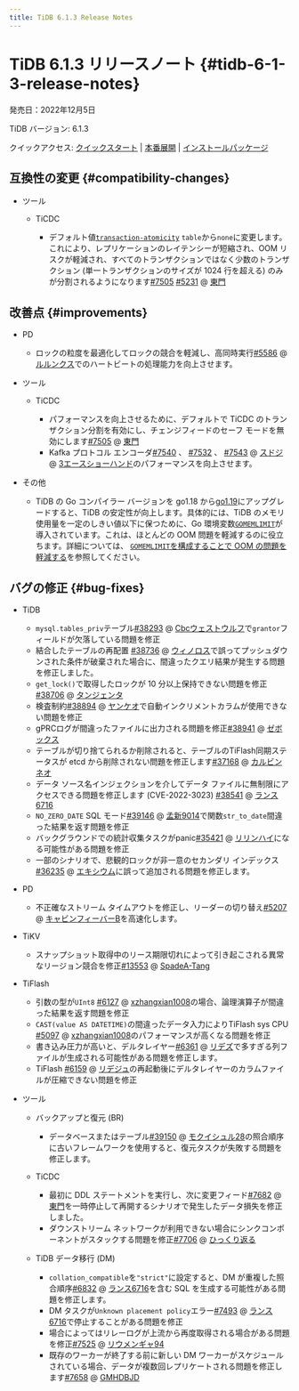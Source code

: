 ```yaml
---
title: TiDB 6.1.3 Release Notes
---
```


# TiDB 6.1.3 リリースノート {#tidb-6-1-3-release-notes}

発売日：2022年12月5日

TiDB バージョン: 6.1.3

クイックアクセス: [クイックスタート](https://docs.pingcap.com/tidb/v6.1/quick-start-with-tidb) | [本番展開](https://docs.pingcap.com/tidb/v6.1/production-deployment-using-tiup) | [インストールパッケージ](https://www.pingcap.com/download/?version=v6.1.3#version-list)

## 互換性の変更 {#compatibility-changes}

-   ツール

    -   TiCDC

        -   デフォルト値[`transaction-atomicity`](/ticdc/ticdc-sink-to-mysql.md#configure-sink-uri-for-mysql-or-tidb) `table`から`none`に変更します。これにより、レプリケーションのレイテンシーが短縮され、OOM リスクが軽減され、すべてのトランザクションではなく少数のトランザクション (単一トランザクションのサイズが 1024 行を超える) のみが分割されるようになります[#7505](https://github.com/pingcap/tiflow/issues/7505) [#5231](https://github.com/pingcap/tiflow/issues/5231) @ [東門](https://github.com/asddongmen)

## 改善点 {#improvements}

-   PD

    -   ロックの粒度を最適化してロックの競合を軽減し、高同時実行[#5586](https://github.com/tikv/pd/issues/5586) @ [ルルンクス](https://github.com/rleungx)でのハートビートの処理能力を向上させます。

-   ツール

    -   TiCDC

        -   パフォーマンスを向上させるために、デフォルトで TiCDC のトランザクション分割を有効にし、チェンジフィードのセーフ モードを無効にします[#7505](https://github.com/pingcap/tiflow/issues/7505) @ [東門](https://github.com/asddongmen)
        -   Kafka プロトコル エンコーダ[#7540](https://github.com/pingcap/tiflow/issues/7540) 、 [#7532](https://github.com/pingcap/tiflow/issues/7532) 、 [#7543](https://github.com/pingcap/tiflow/issues/7543) @ [スドジ](https://github.com/sdojjy) @ [3エースショーハンド](https://github.com/3AceShowHand)のパフォーマンスを向上させます。

-   その他

    -   TiDB の Go コンパイラー バージョンを go1.18 から[go1.19](https://go.dev/doc/go1.19)にアップグレードすると、TiDB の安定性が向上します。具体的には、TiDB のメモリ使用量を一定のしきい値以下に保つために、Go 環境変数[`GOMEMLIMIT`](https://pkg.go.dev/runtime@go1.19#hdr-Environment_Variables)が導入されています。これは、ほとんどの OOM 問題を軽減するのに役立ちます。詳細については、 [`GOMEMLIMIT`を構成することで OOM の問題を軽減する](/configure-memory-usage.md#mitigate-oom-issues-by-configuring-gomemlimit)を参照してください。

## バグの修正 {#bug-fixes}

-   TiDB

    -   `mysql.tables_priv`テーブル[#38293](https://github.com/pingcap/tidb/issues/38293) @ [Cbcウェストウルフ](https://github.com/CbcWestwolf)で`grantor`フィールドが欠落している問題を修正
    -   結合したテーブルの再配置 [#38736](https://github.com/pingcap/tidb/issues/38736) @ [ウィノロス](https://github.com/winoros)で誤ってプッシュダウンされた条件が破棄された場合に、間違ったクエリ結果が発生する問題を修正しました。
    -   `get_lock()`で取得したロックが 10 分以上保持できない問題を修正[#38706](https://github.com/pingcap/tidb/issues/38706) @ [タンジェンタ](https://github.com/tangenta)
    -   検査制約[#38894](https://github.com/pingcap/tidb/issues/38894) @ [ヤンケオ](https://github.com/YangKeao)で自動インクリメントカラムが使用できない問題を修正
    -   gPRCログが間違ったファイルに出力される問題を修正[#38941](https://github.com/pingcap/tidb/issues/38941) @ [ゼボックス](https://github.com/xhebox)
    -   テーブルが切り捨てられるか削除されると、テーブルのTiFlash同期ステータスが etcd から削除されない問題を修正します[#37168](https://github.com/pingcap/tidb/issues/37168) @ [カルビンネオ](https://github.com/CalvinNeo)
    -   データ ソース名インジェクションを介してデータ ファイルに無制限にアクセスできる問題を修正します (CVE-2022-3023) [#38541](https://github.com/pingcap/tidb/issues/38541) @ [ランス6716](https://github.com/lance6716)
    -   `NO_ZERO_DATE` SQL モード[#39146](https://github.com/pingcap/tidb/issues/39146) @ [孟新9014](https://github.com/mengxin9014)で関数`str_to_date`間違った結果を返す問題を修正
    -   バックグラウンドでの統計収集タスクがpanic[#35421](https://github.com/pingcap/tidb/issues/35421) @ [リリンハイ](https://github.com/lilinghai)になる可能性がある問題を修正
    -   一部のシナリオで、悲観的ロックが非一意のセカンダリ インデックス[#36235](https://github.com/pingcap/tidb/issues/36235) @ [エキシウム](https://github.com/ekexium)に誤って追加される問題を修正します。

<!---->

-   PD

    -   不正確なストリーム タイムアウトを修正し、リーダーの切り替え[#5207](https://github.com/tikv/pd/issues/5207) @ [キャビンフィーバーB](https://github.com/CabinfeverB)を高速化します。

<!---->

-   TiKV

    -   スナップショット取得中のリース期限切れによって引き起こされる異常なリージョン競合を修正[#13553](https://github.com/tikv/tikv/issues/13553) @ [SpadeA-Tang](https://github.com/SpadeA-Tang)

-   TiFlash

    -   引数の型が`UInt8` [#6127](https://github.com/pingcap/tiflash/issues/6127) @ [xzhangxian1008](https://github.com/xzhangxian1008)の場合、論理演算子が間違った結果を返す問題を修正
    -   `CAST(value AS DATETIME)`の間違ったデータ入力によりTiFlash sys CPU [#5097](https://github.com/pingcap/tiflash/issues/5097) @ [xzhangxian1008](https://github.com/xzhangxian1008)のパフォーマンスが高くなる問題を修正
    -   書き込み圧力が高いと、デルタレイヤー[#6361](https://github.com/pingcap/tiflash/issues/6361) @ [リデズ](https://github.com/lidezhu)で多すぎる列ファイルが生成される可能性がある問題を修正します。
    -   TiFlash [#6159](https://github.com/pingcap/tiflash/issues/6159) @ [リデジュ](https://github.com/lidezhu)の再起動後にデルタレイヤーのカラムファイルが圧縮できない問題を修正

-   ツール

    -   バックアップと復元 (BR)

        -   データベースまたはテーブル[#39150](https://github.com/pingcap/tidb/issues/39150) @ [モクイシュル28](https://github.com/MoCuishle28)の照合順序に古いフレームワークを使用すると、復元タスクが失敗する問題を修正します。

    -   TiCDC

        -   最初に DDL ステートメントを実行し、次に変更フィード[#7682](https://github.com/pingcap/tiflow/issues/7682) @ [東門](https://github.com/asddongmen)を一時停止して再開するシナリオで発生したデータ損失を修正しました。
        -   ダウンストリーム ネットワークが利用できない場合にシンクコンポーネントがスタックする問題を修正[#7706](https://github.com/pingcap/tiflow/issues/7706) @ [ひっくり返る](https://github.com/hicqu)

    -   TiDB データ移行 (DM)

        -   `collation_compatible`を`"strict"`に設定すると、DM が重複した照合順序[#6832](https://github.com/pingcap/tiflow/issues/6832) @ [ランス6716](https://github.com/lance6716)を含む SQL を生成する可能性がある問題を修正します。
        -   DM タスクが`Unknown placement policy`エラー[#7493](https://github.com/pingcap/tiflow/issues/7493) @ [ランス6716](https://github.com/lance6716)で停止することがある問題を修正
        -   場合によってはリレーログが上流から再度取得される場合がある問題を修正[#7525](https://github.com/pingcap/tiflow/issues/7525) @ [リウメンギャ94](https://github.com/liumengya94)
        -   既存のワーカーが終了する前に新しい DM ワーカーがスケジュールされている場合、データが複数回レプリケートされる問題を修正します[#7658](https://github.com/pingcap/tiflow/issues/7658) @ [GMHDBJD](https://github.com/GMHDBJD)
